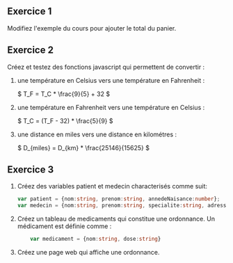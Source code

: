 ## Exercice 1

Modifiez l'exemple du cours pour ajouter le total du panier. 

## Exercice 2

Créez et testez des fonctions javascript qui permettent de convertir :
<ol>
<li> une température en Celsius vers une température en Fahrenheit :

$ T_F = T_C * \frac{9}{5} + 32 $

<li> une température en Fahrenheit vers une température en Celsius :

$ T_C = (T_F - 32) * \frac{5}{9} $

<li> une distance en miles vers une distance en kilométres :

$ D_{miles} = D_{km} * \frac{25146}{15625} $
</ol>

## Exercice 3

<ol>
<li> Créez des variables patient et medecin characterisés comme suit:

```typescript
var patient = {nom:string, prenom:string, annedeNaisance:number};
var medecin = {nom:string, prenom:string, specialite:string, adress:string, tel:string };
```

<li> Créez un tableau de medicaments qui constitue une ordonnance. Un médicament est définie comme : 

```typescript
    var medicament = {nom:string, dose:string} 
``` 

<li> Créez une page web qui affiche une ordonnance.
</ol>